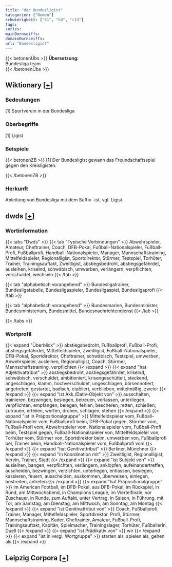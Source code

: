 ```yaml
---
title: "der Bundesligist"
kategorien: ["Nomen"]
schwierigkeit: ["k1", "h4", "r13"]
tags:
series:
mainDornseiffs:
domainDornseiffs:
url: "Bundesligist"
---
```


{{< betonenÜbs >}}
**Übersetzung:**  
Bundesliga team  
{{< /betonenÜbs >}}

## Wiktionary [[+](https://de.wiktionary.org/wiki/Bundesligist)]

### Bedeutungen
[1] Sportverein in der Bundesliga  

### Oberbegriffe
[1] Ligist  

### Beispiele
{{< betonenZB >}}
[1] Der Bundesligist gewann das Freundschaftsspiel gegen den Kreisligisten.  

{{< /betonenZB >}}
### Herkunft
Ableitung von Bundesliga mit dem Suffix -ist, vgl. Ligist  



## dwds [[+](https://www.dwds.de/wb/Bundesligist)]

### Wortinformation
{{< tabs "Dwds" >}}
{{< tab "Typische Verbindungen" >}}
Abwehrspieler, Amateur, Cheftrainer, Coach, DFB-Pokal, Fußball-Nationalspieler, Fußball-Profi, Fußballprofi, Handball-Nationalspieler, Manager, Mannschaftstraining, Mittelfeldspieler, Regionalligist, Sportdirektor, Stürmer, Testspiel, Torhüter, Trainer, Trainingsauftakt, Zweitligist, abstiegsbedroht, abstiegsgefährdet, ausleihen, kriselnd, schwäbisch, umwerben, verlängern, verpflichten, verschuldet, wechseln
{{< /tab >}}

{{< tab "alphabetisch vorangehend" >}}
Bundesligatrainer, Bundesligatabelle, Bundesligaspieler, Bundesligaspiel, Bundesligaprofi
{{< /tab >}}

{{< tab "alphabetisch vorangehend" >}}
Bundesmarine, Bundesminister, Bundesministerium, Bundesmittel, Bundesnachrichtendienst
{{< /tab >}}

{{< /tabs >}}

### Wortprofil
{{< expand "Überblick" >}} abstiegsbedroht, Fußballprofi, Fußball-Profi, abstiegsgefährdet, Mittelfeldspieler, Zweitligist, Fußball-Nationalspieler, DFB-Pokal, Sportdirektor, Cheftrainer, schwäbisch, Testspiel, umwerben, Abwehrspieler, ausleihen, Regionalligist, Coach, Stürmer, Mannschaftstraining, verpflichten {{< /expand >}}
{{< expand "hat Adjektivattribut" >}} abstiegsbedroht, abstiegsgefährdet, kriselnd, schwäbisch, verschuldet, ambitioniert, krisengeschüttelt, steckend, angeschlagen, klamm, hochverschuldet, ungeschlagen, börsennotiert, angetreten, gestartet, badisch, etabliert, verblieben, mittelmäßig, zweier {{< /expand >}}
{{< expand "ist Akk./Dativ-Objekt von" >}} ausschalten, trainieren, bezwingen, besiegen, betreuen, verlassen, unterliegen, verpflichten, empfangen, belegen, fehlen, bescheren, retten, schießen, zutrauen, erteilen, werfen, drohen, schlagen, stehen {{< /expand >}}
{{< expand "ist in Präpositionalgruppe" >}} Mittelfeldspieler vom, Fußball-Nationalspieler vom, Fußballprofi beim, DFB-Pokal gegen, Stürmer vom, Fußball-Profi vom, Abwehrspieler vom, Nationalspieler vom, Fußball-Profi beim, Testspiel gegen, Fußball-Nationalspieler von, Mittelfeldspieler von, Torhüter vom, Stürmer von, Sportdirektor beim, umwerben von, Fußballprofi bei, Trainer beim, Handball-Nationalspieler vom, Fußballprofi vom {{< /expand >}}
{{< expand "hat Genitivattribut" >}} Berliner, Münchner {{< /expand >}}
{{< expand "in Koordination mit" >}} Zweitligist, Regionalligist, Verein, Trainer, Stadt {{< /expand >}}
{{< expand "ist Subjekt von" >}} ausleihen, bangen, verpflichten, verlängern, anklopfen, aufeinandertreffen, auscheiden, bezwingen, verzichten, unterliegen, entlassen, besiegen, kassieren, feuern, ausscheiden, auskommen, überweisen, einlegen, bestreiten, antreten {{< /expand >}}
{{< expand "hat Präpositionalgruppe" >}} im American Football, im DFB-Pokal, aus DFB-Pokal, im Rückspiel, in Rund, am Mittwochabend, in Champions League, im Viertelfinale, vor Zuschauer, in Runde, zum Auftakt, unter Vertrag, in Saison, in Führung, mit Tor, am Samstag, am Dienstag, am Mittwoch, am Sonntag, am Montag {{< /expand >}}
{{< expand "ist Genitivattribut von" >}} Coach, Fußballprofi, Trainer, Manager, Mittelfeldspieler, Sportdirektor, Profi, Stürmer, Mannschaftstraining, Kader, Cheftrainer, Amateur, Fußball-Profi, Trainingsauftakt, Kapitän, Spielmacher, Trainingslager, Torhüter, Fußballerin, Duell {{< /expand >}}
{{< expand "ist Prädikativ von" >}} wir {{< /expand >}}
{{< expand "ist in vergl. Wortgruppe" >}} starten als, spielen als, gehen als {{< /expand >}}

## Leipzig Corpora [[+](https://corpora.uni-leipzig.de/en/res?word=Bundesligist&corpusId=deu_newscrawl-public_2018)]


